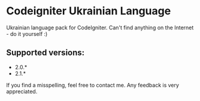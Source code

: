 Codeigniter Ukrainian Language
==============================

Ukrainian language pack for CodeIgniter. 
Can't find anything on the Internet - do it yourself :)

Supported versions:
-------------------
* 2.0.*
* 2.1.*

If you find a misspelling, feel free to contact me. Any feedback is very appreciated.
